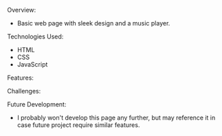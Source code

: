 Overview:

- Basic web page with sleek design and a music player.

Technologies Used:

- HTML
- CSS
- JavaScript

Features:

Challenges:

Future Development:

- I probably won't develop this page any further, but may reference it in case future project require similar features.
